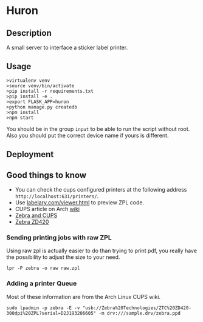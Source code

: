 # Huron

## Description

A small server to interface a sticker label printer.

## Usage

```
>virtualenv venv
>source venv/bin/activate
>pip install -r requirements.txt
>pip install -e .
>export FLASK_APP=huron
>python manage.py createdb
>npm install
>npm start
```

You should be in the group `input` to be able to run the script without root.
Also you should put the correct device name if yours is different.

## Deployment

## Good things to know

* You can check the cups configured printers at the following address `http://localhost:631/printers/`.
* Use [labelary.com/viewer.html](http://labelary.com/viewer.html) to preview ZPL code.
* CUPS article on Arch [wiki](https://wiki.archlinux.org/index.php/CUPS#Usage)
* [Zebra and CUPS](https://www.zebra.com/us/en/support-downloads/knowledge-articles/mac-linux-or-unix-driver-suggestions-for-zebra-printers.html)
* [Zebra ZD420](https://www.zebra.com/gb/en/products/printers/desktop/zd420-series-desktop-printers.html)

### Sending printing jobs with raw ZPL

Using raw zpl is actually easier to do than trying to print pdf, you really have
the possibility to adjust the size to your need.

```
lpr -P zebra -o raw raw.zpl
```

### Adding a printer Queue

Most of these information are from the Arch Linux CUPS wiki.

```
sudo lpadmin -p zebra -E -v "usb://Zebra%20Technologies/ZTC%20ZD420-300dpi%20ZPL?serial=D2J193206605" -m drv:///sample.drv/zebra.ppd
```


